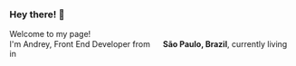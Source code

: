 ### Hey there!  👋

<p>Welcome to my page! </br> I'm Andrey, Front End Developer from <img src="https://image.flaticon.com/icons/png/512/197/197386.png" width="15"/> <b>São Paulo, Brazil</b>, currently living in <img src="https://image.flaticon.com/icons/png/512/555/555417.png" width="15/> <b>Ipswich, United Kingdom</b>. </p>
